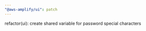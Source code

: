 ```yaml
---
"@aws-amplify/ui": patch
---
```


refactor(ui): create shared variable for password special characters

